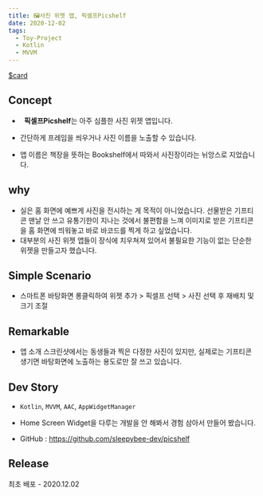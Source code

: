 ```yaml
---
title: 🖼️사진 위젯 앱, 픽셀프Picshelf
date: 2020-12-02
tags:
  - Toy-Project
  - Kotlin
  - MVVM
---
```

  
[$card](https://play.google.com/store/apps/details?id=com.gmail.sleepybee410.picshelf)
 
## Concept

-   **픽셀프Picshelf**는 아주 심플한 사진 위젯 앱입니다.

- 간단하게 프레임을 씌우거나 사진 이름을 노출할 수 있습니다.

- 앱 이름은 책장을 뜻하는 Bookshelf에서 따와서 사진장이라는 뉘앙스로 지었습니다.

## why

-  실은 홈 화면에 예쁘게 사진을 전시하는 게 목적이 아니었습니다. 선물받은 기프티콘 맨날 안 쓰고 유통기한이 지나는 것에서 불편함을 느껴 이미지로 받은 기프티콘을 홈 화면에 띄워놓고 바로 바코드를 찍게 하고 싶었습니다.
- 대부분의 사진 위젯 앱들이 장식에 치우쳐져 있어서 불필요한 기능이 없는 단순한 위젯을 만들고자 했습니다.
  
## Simple Scenario

- 스마트폰 바탕화면 롱클릭하여 위젯 추가 > 픽셀프 선택 > 사진 선택 후 재배치 및 크기 조절  

## Remarkable

- 앱 소개 스크린샷에서는 동생들과 찍은 다정한 사진이 있지만, 실제로는 기프티콘 생기면 바탕화면에 노출하는 용도로만 잘 쓰고 있습니다.

## Dev Story

- `Kotlin`, `MVVM`, `AAC`, `AppWidgetManager`

- Home Screen Widget을 다루는 개발을 안 해봐서 경험 삼아서 만들어 봤습니다.

- GitHub : https://github.com/sleepybee-dev/picshelf


## Release

 최초 배포 - 2020.12.02

  